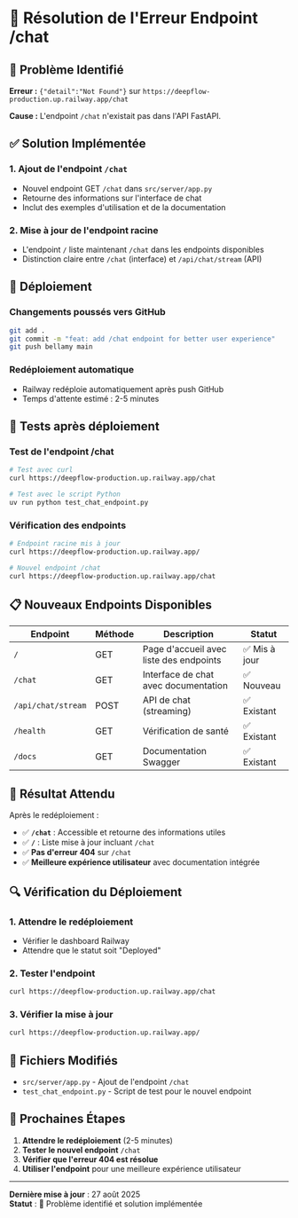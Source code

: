 # 🔧 Résolution de l'Erreur Endpoint /chat

## 🚨 **Problème Identifié**

**Erreur :** `{"detail":"Not Found"}` sur `https://deepflow-production.up.railway.app/chat`

**Cause :** L'endpoint `/chat` n'existait pas dans l'API FastAPI.

## ✅ **Solution Implémentée**

### **1. Ajout de l'endpoint `/chat`**
- Nouvel endpoint GET `/chat` dans `src/server/app.py`
- Retourne des informations sur l'interface de chat
- Inclut des exemples d'utilisation et de la documentation

### **2. Mise à jour de l'endpoint racine**
- L'endpoint `/` liste maintenant `/chat` dans les endpoints disponibles
- Distinction claire entre `/chat` (interface) et `/api/chat/stream` (API)

## 🔄 **Déploiement**

### **Changements poussés vers GitHub**
```bash
git add .
git commit -m "feat: add /chat endpoint for better user experience"
git push bellamy main
```

### **Redéploiement automatique**
- Railway redéploie automatiquement après push GitHub
- Temps d'attente estimé : 2-5 minutes

## 🧪 **Tests après déploiement**

### **Test de l'endpoint /chat**
```bash
# Test avec curl
curl https://deepflow-production.up.railway.app/chat

# Test avec le script Python
uv run python test_chat_endpoint.py
```

### **Vérification des endpoints**
```bash
# Endpoint racine mis à jour
curl https://deepflow-production.up.railway.app/

# Nouvel endpoint /chat
curl https://deepflow-production.up.railway.app/chat
```

## 📋 **Nouveaux Endpoints Disponibles**

| Endpoint | Méthode | Description | Statut |
|----------|---------|-------------|--------|
| `/` | GET | Page d'accueil avec liste des endpoints | ✅ Mis à jour |
| `/chat` | GET | Interface de chat avec documentation | ✅ Nouveau |
| `/api/chat/stream` | POST | API de chat (streaming) | ✅ Existant |
| `/health` | GET | Vérification de santé | ✅ Existant |
| `/docs` | GET | Documentation Swagger | ✅ Existant |

## 🎯 **Résultat Attendu**

Après le redéploiement :

- ✅ **`/chat`** : Accessible et retourne des informations utiles
- ✅ **`/`** : Liste mise à jour incluant `/chat`
- ✅ **Pas d'erreur 404** sur `/chat`
- ✅ **Meilleure expérience utilisateur** avec documentation intégrée

## 🔍 **Vérification du Déploiement**

### **1. Attendre le redéploiement**
- Vérifier le dashboard Railway
- Attendre que le statut soit "Deployed"

### **2. Tester l'endpoint**
```bash
curl https://deepflow-production.up.railway.app/chat
```

### **3. Vérifier la mise à jour**
```bash
curl https://deepflow-production.up.railway.app/
```

## 📝 **Fichiers Modifiés**

- `src/server/app.py` - Ajout de l'endpoint `/chat`
- `test_chat_endpoint.py` - Script de test pour le nouvel endpoint

## 🚀 **Prochaines Étapes**

1. **Attendre le redéploiement** (2-5 minutes)
2. **Tester le nouvel endpoint** `/chat`
3. **Vérifier que l'erreur 404 est résolue**
4. **Utiliser l'endpoint** pour une meilleure expérience utilisateur

---

**Dernière mise à jour** : 27 août 2025  
**Statut** : 🔧 Problème identifié et solution implémentée
